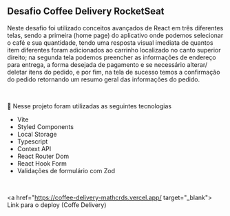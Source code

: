 ## Desafio Coffee Delivery RocketSeat

Neste desafio foi utilizado conceitos avançados de React em três diferentes telas, sendo a primeira (home page) do aplicativo onde podemos selecionar o café e sua quantidade, tendo uma resposta visual imediata de quantos item diferentes foram adicionados ao carrinho localizado no canto superior direito; na segunda tela podemos preencher as informações de endereço para entrega, a forma desejada de pagamento e se necessário alterar/ deletar itens do pedido, e por fim, na tela de sucesso temos a confirmação do pedido retornando um resumo geral das informações do pedido.

<br />

🚀 Nesse projeto foram utilizadas as seguintes tecnologias

* Vite
* Styled Components
* Local Storage
* Typescript
* Context API
* React Router Dom
* React Hook Form
* Validações de formulário com Zod

<br />

<a href="https://coffee-delivery-mathcrds.vercel.app/ target="_blank">
Link para o deploy (Coffe Delivery)
</a>

